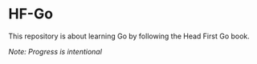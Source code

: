 # HF-Go

This repository is about learning Go by following the Head First Go book.

*Note: Progress is intentional*
